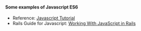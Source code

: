 #### Some examples of Javascript ES6

* Reference: [Javascript Tutorial](https://www.tutorialspoint.com/es6/index.htm)
* Rails Guide for Javascript: [Working With JavaScript in Rails](http://edgeguides.rubyonrails.org/working_with_javascript_in_rails.html)
